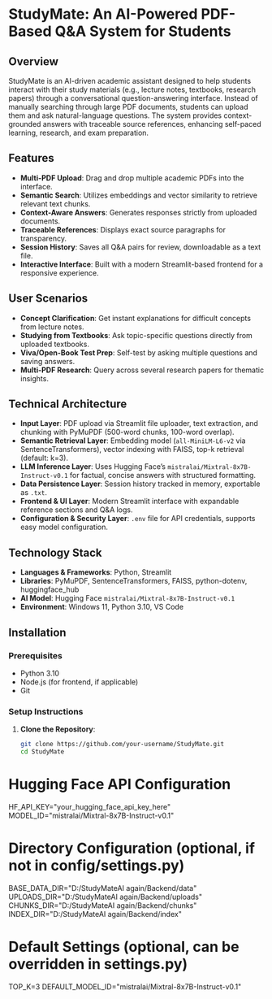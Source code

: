 # StudyMate: An AI-Powered PDF-Based Q&A System for Students

## Overview
StudyMate is an AI-driven academic assistant designed to help students interact with their study materials (e.g., lecture notes, textbooks, research papers) through a conversational question-answering interface. Instead of manually searching through large PDF documents, students can upload them and ask natural-language questions. The system provides context-grounded answers with traceable source references, enhancing self-paced learning, research, and exam preparation.

## Features
- **Multi-PDF Upload**: Drag and drop multiple academic PDFs into the interface.
- **Semantic Search**: Utilizes embeddings and vector similarity to retrieve relevant text chunks.
- **Context-Aware Answers**: Generates responses strictly from uploaded documents.
- **Traceable References**: Displays exact source paragraphs for transparency.
- **Session History**: Saves all Q&A pairs for review, downloadable as a text file.
- **Interactive Interface**: Built with a modern Streamlit-based frontend for a responsive experience.

## User Scenarios
- **Concept Clarification**: Get instant explanations for difficult concepts from lecture notes.
- **Studying from Textbooks**: Ask topic-specific questions directly from uploaded textbooks.
- **Viva/Open-Book Test Prep**: Self-test by asking multiple questions and saving answers.
- **Multi-PDF Research**: Query across several research papers for thematic insights.

## Technical Architecture
- **Input Layer**: PDF upload via Streamlit file uploader, text extraction, and chunking with PyMuPDF (500-word chunks, 100-word overlap).
- **Semantic Retrieval Layer**: Embedding model (`all-MiniLM-L6-v2` via SentenceTransformers), vector indexing with FAISS, top-k retrieval (default: k=3).
- **LLM Inference Layer**: Uses Hugging Face’s `mistralai/Mixtral-8x7B-Instruct-v0.1` for factual, concise answers with structured formatting.
- **Data Persistence Layer**: Session history tracked in memory, exportable as `.txt`.
- **Frontend & UI Layer**: Modern Streamlit interface with expandable reference sections and Q&A logs.
- **Configuration & Security Layer**: `.env` file for API credentials, supports easy model configuration.

## Technology Stack
- **Languages & Frameworks**: Python, Streamlit
- **Libraries**: PyMuPDF, SentenceTransformers, FAISS, python-dotenv, huggingface_hub
- **AI Model**: Hugging Face `mistralai/Mixtral-8x7B-Instruct-v0.1`
- **Environment**: Windows 11, Python 3.10, VS Code

## Installation

### Prerequisites
- Python 3.10
- Node.js (for frontend, if applicable)
- Git

### Setup Instructions
1. **Clone the Repository**:
   ```bash
   git clone https://github.com/your-username/StudyMate.git
   cd StudyMate

# Hugging Face API Configuration
HF_API_KEY="your_hugging_face_api_key_here"
MODEL_ID="mistralai/Mixtral-8x7B-Instruct-v0.1"

# Directory Configuration (optional, if not in config/settings.py)
BASE_DATA_DIR="D:/StudyMateAI again/Backend/data"
UPLOADS_DIR="D:/StudyMateAI again/Backend/uploads"
CHUNKS_DIR="D:/StudyMateAI again/Backend/chunks"
INDEX_DIR="D:/StudyMateAI again/Backend/index"

# Default Settings (optional, can be overridden in settings.py)
TOP_K=3
DEFAULT_MODEL_ID="mistralai/Mixtral-8x7B-Instruct-v0.1"
